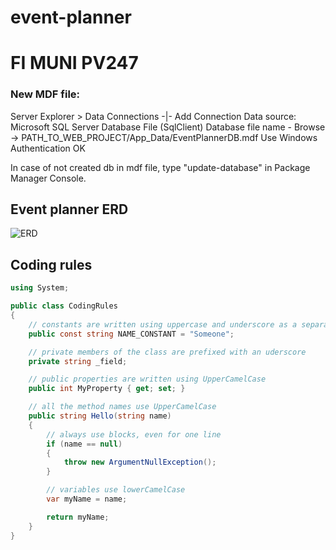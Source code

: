 # event-planner
<h1>FI MUNI PV247</h1>

<h3>New MDF file:</h3>
  Server Explorer > Data Connections -|- Add Connection
    Data source: Microsoft SQL Server Database File (SqlClient)
    Database file name - Browse -> PATH_TO_WEB_PROJECT/App_Data/EventPlannerDB.mdf
    Use Windows Authentication
    OK
    
In case of not created db in mdf file, type "update-database" in Package Manager Console.

<h2>Event planner ERD</h2>

![ERD](https://github.com/tomaskristof/event-planner/blob/master/Docs/ERD/erd.png)

<h2>Coding rules</h2>

```C#
using System;

public class CodingRules
{
    // constants are written using uppercase and underscore as a separator
    public const string NAME_CONSTANT = "Someone"; 

    // private members of the class are prefixed with an uderscore
    private string _field;    

    // public properties are written using UpperCamelCase
    public int MyProperty { get; set; }    

    // all the method names use UpperCamelCase
    public string Hello(string name)
    {
        // always use blocks, even for one line
        if (name == null)
        {
            throw new ArgumentNullException();
        }

        // variables use lowerCamelCase
        var myName = name;

        return myName;
    }
}
```
